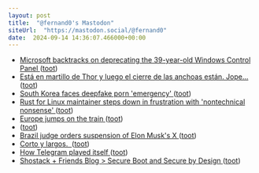 ```yaml
---
layout: post
title:  "@fernand0's Mastodon"
siteUrl:  "https://mastodon.social/@fernand0"
date:  2024-09-14 14:36:07.466000+00:00
---
```

*  [Microsoft backtracks on deprecating the 39-year-old Windows Control Panel ](https://arstechnica.com/gadgets/2024/08/microsoft-formally-deprecates-the-39-year-old-windows-control-panel) ([toot](https://mastodon.social/@fernand0/113136406853279352))
*  [Está en martillo de Thor y luego el cierre de las anchoas están. Jope... ](https://mastodon.social/@fernand0/113136085938736198) ([toot](https://mastodon.social/@fernand0/113136085938736198))
*  [South Korea faces deepfake porn 'emergency' ](https://www.bbc.com/news/articles/cg4yerrg451) ([toot](https://mastodon.social/@fernand0/113135654719264714))
*  [Rust for Linux maintainer steps down in frustration with 'nontechnical nonsense' ](https://www.theregister.com/2024/09/02/rust_for_linux_maintainer_steps_down) ([toot](https://mastodon.social/@fernand0/113135391613584310))
*  [Europe jumps on the train ](https://english.elpais.com/climate/2024-09-01/europe-jumps-on-the-train.htm) ([toot](https://mastodon.social/@fernand0/113134984445985487))
*  [ ](https://masto.es/@macosas) ([toot](https://mastodon.social/@fernand0/113134287603815414))
*  [Brazil judge orders suspension of Elon Musk's X ](https://apnews.com/article/brazil-musk-x-suspended-de-moraes-46c9d5c5c895e17d9adfac43e6ac20f) ([toot](https://mastodon.social/@fernand0/113134026228276914))
*  [Corto y largos.  ](https://avecesunafoto.wordpress.com/2024/09/13/corto-y-largos) ([toot](https://mastodon.social/@fernand0/113133295201019282))
*  [How Telegram played itself ](https://www.platformer.news/telegram-durov-arrest-france-explainer) ([toot](https://mastodon.social/@fernand0/113133290009953662))
*  [Shostack + Friends Blog > Secure Boot and Secure by Design ](https://shostack.org/blog/secure-boot-and-secure-by-design) ([toot](https://mastodon.social/@fernand0/113131377247809386))
